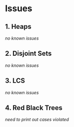 # Issues

## 1. Heaps
_no known issues_

## 2. Disjoint Sets
_no known issues_

## 3. LCS
_no known issues_

## 4. Red Black Trees
_need to print out cases violated_